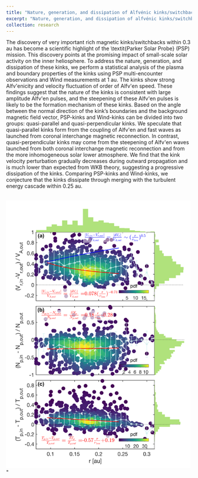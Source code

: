 ```yaml
---
title: "Nature, generation, and dissipation of Alfvénic kinks/switchbacks "
excerpt: "Nature, generation, and dissipation of alfvénic kinks/switchbacks observed by parker solar probe and wind<br/><img src='/files/dissipation_of_kinks.png' width=300>"
collection: research
---
```


The discovery of very important rich magnetic kinks/switchbacks within 0.3 au has become a scientific highlight of the \textit{Parker Solar Probe} (PSP) mission. This discovery points at the promising impact of small-scale solar activity on the inner heliosphere. To address the nature, generation, and dissipation of these kinks, we perform a statistical analysis of the plasma and boundary properties of the kinks using PSP multi-encounter observations and Wind measurements at 1 au. The kinks show strong Alfv\'enicity and velocity fluctuation of order of Alfv\'en speed. These findings suggest that the nature of the kinks is consistent with large amplitude Alfv\'en pulses, and the steepening of these Alfv\'en pulses is likely to be the formation mechanism of these kinks. Based on the angle between the normal direction of the kink’s boundaries and the background magnetic field vector, PSP-kinks and Wind-kinks can be divided into two groups: quasi-parallel and quasi-perpendicular kinks. We speculate that quasi-parallel kinks form from the coupling of Alfv\'en and fast waves as launched from coronal interchange magnetic reconnection. In contrast, quasi-perpendicular kinks may come from the steepening of Alfv\'en waves launched from both coronal interchange magnetic reconnection and from the more inhomogeneous solar lower atmosphere. We find that the kink velocity perturbation gradually decreases during outward propagation and is much lower than expected from WKB theory, suggesting a progressive dissipation of the kinks. Comparing PSP-kinks and Wind-kinks, we conjecture that the kinks dissipate through merging with the turbulent energy cascade within 0.25 au.

<br/><img src='/files/dissipation_of_kinks.png' width=500>"

